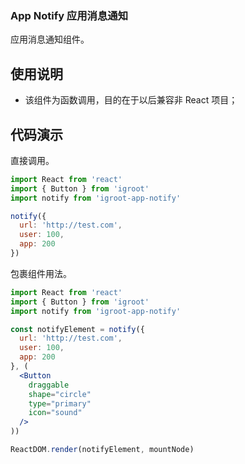 ### App Notify 应用消息通知

应用消息通知组件。

## 使用说明
<ul>
  <li>该组件为函数调用，目的在于以后兼容非 React 项目；</li>
</ul>

## 代码演示
直接调用。
```jsx
import React from 'react'
import { Button } from 'igroot'
import notify from 'igroot-app-notify'

notify({
  url: 'http://test.com',
  user: 100,
  app: 200
})
```

包裹组件用法。
```jsx
import React from 'react'
import { Button } from 'igroot'
import notify from 'igroot-app-notify'

const notifyElement = notify({
  url: 'http://test.com',
  user: 100,
  app: 200
}, (
  <Button
    draggable
    shape="circle"
    type="primary"
    icon="sound"
  />
))

ReactDOM.render(notifyElement, mountNode)
```